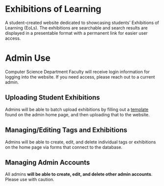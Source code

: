 # Exhibitions of Learning

A student-created website dedicated to showcasing students' Exhibitions of Learning (EoLs). The exhibitions are searchable and search results are displayed in a presentable format with a permanent link for easier user access.

# Admin Use

Computer Science Department Faculty will receive login information for logging into the website. If you need access, please reach out to a current admin.

## Uploading Student Exhibitions
Admins will be able to batch upload exhibitions by filling out a [template](https://docs.google.com/spreadsheets/d/1aa_OA5dHOu7ps5N8lpN580LpyOZo2NbgJCFGNTN51bY/copy) found on the admin home page, and then uploading that to the website.

## Managing/Editing Tags and Exhibitions
Admins will be able to create, edit, and delete individual tags or exhibitions on the home page via forms that connect to the database.

## Managing Admin Accounts
All admins **will be able to create, edit, and delete other admin accounts**. Please use with caution.